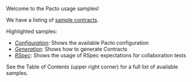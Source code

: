 Welcome to the Pacto usage samples!

We have a listing of [sample contracts](contracts/README.html).

Highlighted samples:

- *[Configuration](configuration.html)*: Shows the available Pacto configuration
- *[Generation](generation.html)*: Shows how to generate Contracts
- *[RSpec](rspec.html)*: Shows the usage of RSpec expectations for collaboration tests

See the Table of Contents (upper right corner) for a full list of available samples.
